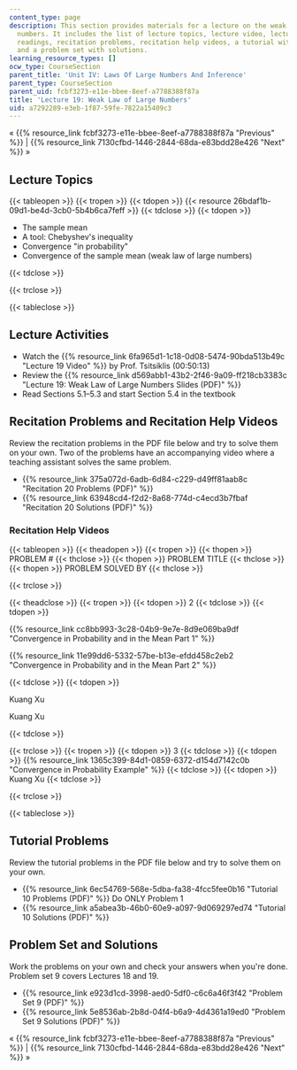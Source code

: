 ```yaml
---
content_type: page
description: This section provides materials for a lecture on the weak law of large
  numbers. It includes the list of lecture topics, lecture video, lecture slides,
  readings, recitation problems, recitation help videos, a tutorial with solutions,
  and a problem set with solutions.
learning_resource_types: []
ocw_type: CourseSection
parent_title: 'Unit IV: Laws Of Large Numbers And Inference'
parent_type: CourseSection
parent_uid: fcbf3273-e11e-bbee-8eef-a7788388f87a
title: 'Lecture 19: Weak Law of Large Numbers'
uid: a7292289-e3eb-1f87-59fe-7822a15409c3
---
```


« {{% resource_link fcbf3273-e11e-bbee-8eef-a7788388f87a "Previous" %}} | {{% resource_link 7130cfbd-1446-2844-68da-e83bdd28e426 "Next" %}} »

Lecture Topics
--------------

{{< tableopen >}}
{{< tropen >}}
{{< tdopen >}}
{{< resource 26bdaf1b-09d1-be4d-3cb0-5b4b6ca7feff >}}
{{< tdclose >}}
{{< tdopen >}}


*   The sample mean
*   A tool: Chebyshev's inequality
*   Convergence "in probability"
*   Convergence of the sample mean (weak law of large numbers)


{{< tdclose >}}

{{< trclose >}}

{{< tableclose >}}

Lecture Activities
------------------

*   Watch the {{% resource_link 6fa965d1-1c18-0d08-5474-90bda513b49c "Lecture 19 Video" %}} by Prof. Tsitsiklis (00:50:13)
*   Review the {{% resource_link d569abb1-43b2-2f46-9a09-ff218cb3383c "Lecture 19: Weak Law of Large Numbers Slides (PDF)" %}}
*   Read Sections 5.1–5.3 and start Section 5.4 in the textbook

Recitation Problems and Recitation Help Videos
----------------------------------------------

Review the recitation problems in the PDF file below and try to solve them on your own. Two of the problems have an accompanying video where a teaching assistant solves the same problem.

*   {{% resource_link 375a072d-6adb-6d84-c229-d49ff81aab8c "Recitation 20 Problems (PDF)" %}}
*   {{% resource_link 63948cd4-f2d2-8a68-774d-c4ecd3b7fbaf "Recitation 20 Solutions (PDF)" %}}

### Recitation Help Videos

{{< tableopen >}}
{{< theadopen >}}
{{< tropen >}}
{{< thopen >}}
PROBLEM #
{{< thclose >}}
{{< thopen >}}
PROBLEM TITLE
{{< thclose >}}
{{< thopen >}}
PROBLEM SOLVED BY
{{< thclose >}}

{{< trclose >}}

{{< theadclose >}}
{{< tropen >}}
{{< tdopen >}}
2
{{< tdclose >}}
{{< tdopen >}}


{{% resource_link cc8bb993-3c28-04b9-9e7e-8d9e069ba9df "Convergence in Probability and in the Mean Part 1" %}}

{{% resource_link 11e99dd6-5332-57be-b13e-efdd458c2eb2 "Convergence in Probability and in the Mean Part 2" %}}


{{< tdclose >}}
{{< tdopen >}}


Kuang Xu

Kuang Xu


{{< tdclose >}}

{{< trclose >}}
{{< tropen >}}
{{< tdopen >}}
3
{{< tdclose >}}
{{< tdopen >}}
{{% resource_link 1365c399-84d1-0859-6372-d154d7142c0b "Convergence in Probability Example" %}}
{{< tdclose >}}
{{< tdopen >}}
Kuang Xu
{{< tdclose >}}

{{< trclose >}}

{{< tableclose >}}

Tutorial Problems
-----------------

Review the tutorial problems in the PDF file below and try to solve them on your own.

*   {{% resource_link 6ec54769-568e-5dba-fa38-4fcc5fee0b16 "Tutorial 10 Problems (PDF)" %}} Do ONLY Problem 1
*   {{% resource_link a5abea3b-46b0-60e9-a097-9d069297ed74 "Tutorial 10 Solutions (PDF)" %}}

Problem Set and Solutions
-------------------------

Work the problems on your own and check your answers when you're done. Problem set 9 covers Lectures 18 and 19.

*   {{% resource_link e923d1cd-3998-aed0-5df0-c6c6a46f3f42 "Problem Set 9 (PDF)" %}}
*   {{% resource_link 5e8536ab-2b8d-04f4-b6a9-4d4361a19ed0 "Problem Set 9 Solutions (PDF)" %}}

« {{% resource_link fcbf3273-e11e-bbee-8eef-a7788388f87a "Previous" %}} | {{% resource_link 7130cfbd-1446-2844-68da-e83bdd28e426 "Next" %}} »